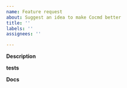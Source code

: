 ```yaml
---
name: Feature request
about: Suggest an idea to make Cocmd better
title: ''
labels: ''
assignees: ''

---
```


**Description**

**tests**

**Docs**

